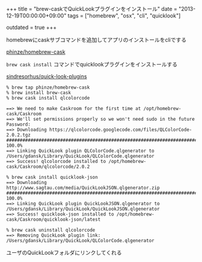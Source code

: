 +++
title = "brew-caskでQuickLookプラグインをインストール"
date = "2013-12-19T00:00:00+09:00"
tags = ["homebrew", "osx", "cli", "quicklook"]

outdated = true
+++

homebrewにcaskサブコマンドを追加してアプリのインストールをcliでする

[phinze/homebrew-cask](https://github.com/phinze/homebrew-cask)

`brew cask install` コマンドでquicklookプラグインをインストールする

[sindresorhus/quick-look-plugins](https://github.com/sindresorhus/quick-look-plugins)

```
% brew tap phinze/homebrew-cask
% brew install brew-cask
% brew cask install qlcolorcode

==> We need to make Caskroom for the first time at /opt/homebrew-cask/Caskroom
==> We'll set permissions properly so we won't need sudo in the future
Password:
==> Downloading https://qlcolorcode.googlecode.com/files/QLColorCode-2.0.2.tgz
######################################################################## 100.0%
==> Linking QuickLook plugin QLColorCode.qlgenerator to /Users/gdansk/Library/QuickLook/QLColorCode.qlgenerator
==> Success! qlcolorcode installed to /opt/homebrew-cask/Caskroom/qlcolorcode/2.0.2

% brew cask install quicklook-json
==> Downloading http://www.sagtau.com/media/QuickLookJSON.qlgenerator.zip
######################################################################## 100.0%
==> Linking QuickLook plugin QuickLookJSON.qlgenerator to /Users/gdansk/Library/QuickLook/QuickLookJSON.qlgenerator
==> Success! quicklook-json installed to /opt/homebrew-cask/Caskroom/quicklook-json/latest

% brew cask uninstall qlcolorcode
==> Removing QuickLook plugin link: /Users/gdansk/Library/QuickLook/QLColorCode.qlgenerator
```

ユーザのQuickLookフォルダにリンクしてくれる